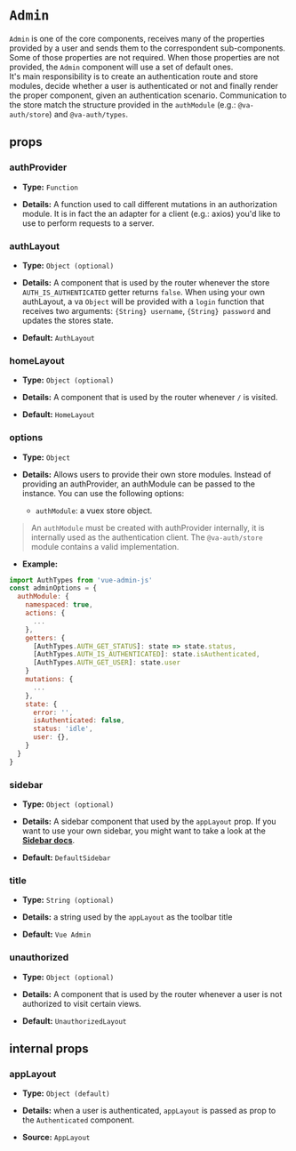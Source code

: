 # `Admin`

`Admin` is one of the core components, receives many of the properties provided by a user and sends them to the correspondent sub-components. Some of those properties are not required. When those properties are not provided, the `Admin` component will use a set of default ones.  
It's main responsibility is to create an authentication route and store modules, decide whether a user is authenticated or not and finally render the proper component, given an authentication scenario.
Communication to the store match the structure provided in the `authModule` (e.g.: `@va-auth/store`) and `@va-auth/types`.

## props

### authProvider

+   **Type:** `Function`

+   **Details:** A function used to call different mutations in an authorization module. It is in fact the an adapter for a client (e.g.: axios) you'd like to use to perform requests to a server.

### authLayout

+   **Type:** `Object (optional)`

+   **Details:** A component that is used by the router whenever the store `AUTH_IS_AUTHENTICATED` getter returns `false`. When using your own authLayout, a va `Object` will be provided with a `login` function that receives two arguments: `{String} username`, `{String} password` and updates the stores state.

+   **Default:** `AuthLayout`

### homeLayout

+   **Type:** `Object (optional)`

+   **Details:** A component that is used by the router whenever `/` is visited.

+   **Default:** `HomeLayout`

### options

+   **Type:** `Object`

+   **Details:** Allows users to provide their own store modules. Instead of providing an authProvider, an authModule can be passed to the instance.
You can use the following options:  
    +   `authModule`: a vuex store object.

>   An `authModule` must be created with authProvider internally, it is internally used as the authentication client. The `@va-auth/store` module contains a valid implementation.

+   **Example:**

```js
import AuthTypes from 'vue-admin-js'
const adminOptions = {
  authModule: {
    namespaced: true,
    actions: {
      ...
    },
    getters: {
      [AuthTypes.AUTH_GET_STATUS]: state => state.status,
      [AuthTypes.AUTH_IS_AUTHENTICATED]: state.isAuthenticated,
      [AuthTypes.AUTH_GET_USER]: state.user
    }
    mutations: {
      ...
    },
    state: {
      error: '',
      isAuthenticated: false,
      status: 'idle',
      user: {},
    }
  }
}
```

### sidebar

+   **Type:** `Object (optional)`

+   **Details:** A sidebar component that used by the `appLayout` prop. If you want to use your own sidebar, you might want to take a look at the [**Sidebar docs**](../Ui-Components/Sidebar.md).

+   **Default:** `DefaultSidebar`

### title

+   **Type:** `String (optional)`

+   **Details:** a string used by the `appLayout` as the toolbar title

+   **Default:** `Vue Admin`

### unauthorized

+   **Type:** `Object (optional)`

+   **Details:** A component that is used by the router whenever a user is not authorized to visit certain views.

+   **Default:** `UnauthorizedLayout`

## internal props

### appLayout

+   **Type:** `Object (default)`

+   **Details:** when a user is authenticated, `appLayout` is passed as prop to the `Authenticated` component.  

+   **Source:** `AppLayout`
